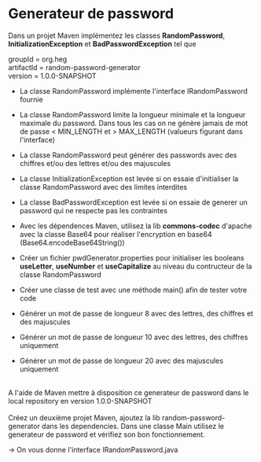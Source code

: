 # Generateur de password

Dans un projet Maven implémentez les classes **RandomPassword**, **InitializationException** et **BadPasswordException** tel que

groupId = org.heg<br>
artifactId = random-password-generator<br>
version = 1.0.0-SNAPSHOT<br>

- La classe RandomPassword implémente l'interface IRandomPassword fournie
- La classe RandomPassword limite la longueur minimale et la longueur maximale du password. Dans tous les cas on ne génère jamais de mot de passe < MIN_LENGTH et > MAX_LENGTH (valueurs figurant dans l'interface)
- La classe RandomPassword peut générer des passwords avec des chiffres et/ou des lettres et/ou des majuscules
- La classe InitializationException est levée si on essaie d'initialiser la classe RandomPassword avec des limites interdites
- La classe BadPasswordException est levée si on essaie de generer un password qui ne respecte pas les contraintes
- Avec les dépendences Maven, utilisez la lib **commons-codec** d'apache avec la classe Base64 pour réaliser l'encryption en base64 (Base64.encodeBase64String())
- Créer un fichier pwdGenerator.properties pour initialiser les booleans **useLetter**, **useNumber** et **useCapitalize** au niveau du contructeur de la classe RandomPassword

- Créer une classe de test avec une méthode main() afin de tester votre code
- Générer un mot de passe de longueur 8 avec des lettres, des chiffres et des majuscules
- Générer un mot de passe de longueur 10 avec des lettres, des chiffres uniquement
- Générer un mot de passe de longueur 20 avec des majuscules uniquement
<br>
A l'aide de Maven mettre à disposition ce generateur de password dans le local repository en version 1.0.0-SNAPSHOT
<br>
<br>
Créez un deuxième projet Maven, ajoutez la lib random-password-generator dans les dependencies. Dans une classe Main utilisez le generateur de password et vérifiez son bon fonctionnement.

-> On vous donne l'interface IRandomPassword.java
